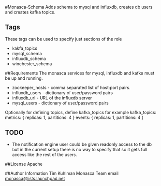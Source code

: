 #Monasca-Schema
Adds schema to mysql and influxdb, creates db users and creates kafka topics.

## Tags
These tags can be used to specify just sections of the role
- kakfa_topics
- mysql_schema
- influxdb_schema
- winchester_schema

##Requirements
The monasca services for mysql, influxdb and kafka must be up and running.
- zookeeper_hosts - comma separated list of host:port pairs.
- influxdb_users - dictionary of user/password pairs
- influxdb_url - URL of the influxdb server
- mysql_users - dictionary of user/password pairs

Optionally for defining topics, define kafka_topics for example
    kafka_topics:
      metrics: { replicas: 1, partitions: 4 }
      events: { replicas: 1, partitions: 4 }

## TODO
- The notification engine user could be given readonly access to the db but in the current setup there is no way
  to specify that so it gets full access like the rest of the users.

##License
Apache

##Author Information
Tim Kuhlman
Monasca Team email monasca@lists.launchpad.net
